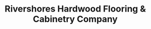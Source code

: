 ---
title: "Rivershores Hardwood Flooring & Cabinetry Company"
url: /grand-rapids/rivershores-hardwood-flooring-und-cabinetry-company/
shop: Fußböden
---
